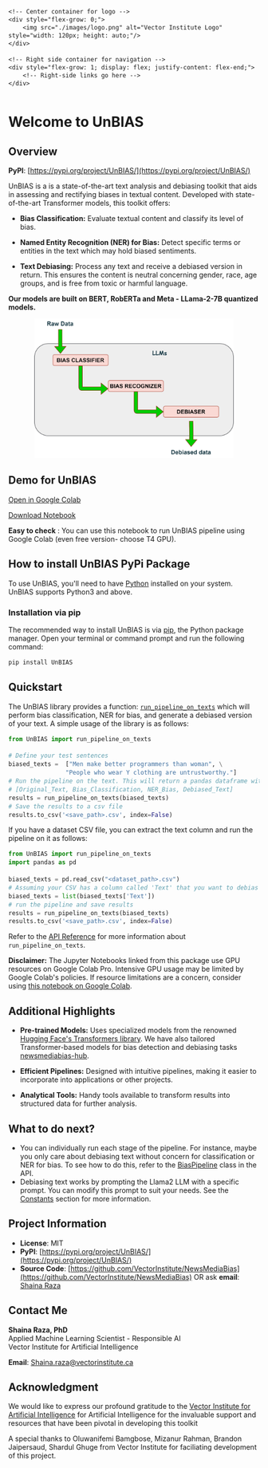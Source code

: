 <div style="display: flex; justify-content: space-between; align-items: center; width: 100%;">
    <!-- Left side container for navigation or empty if you want the logo centered -->
    <div style="flex-grow: 1;">
        <!-- Left-side links go here -->
    </div>
    
    <!-- Center container for logo -->
    <div style="flex-grow: 0;">
        <img src="./images/logo.png" alt="Vector Institute Logo" style="width: 120px; height: auto;"/>
    </div>
    
    <!-- Right side container for navigation -->
    <div style="flex-grow: 1; display: flex; justify-content: flex-end;">
        <!-- Right-side links go here -->
    </div>
</div>



# Welcome to UnBIAS

<!-- [![GitHub stars](https://img.shields.io/github/stars/yourusername/your-library-name.svg?style=flat-square)](https://github.com/VectorInstitute/NewsMediaBias)
[![GitHub forks](https://img.shields.io/github/forks/yourusername/your-library-name.svg?style=flat-square)](https://github.com/yourusername/your-library-name/network)
[![GitHub issues](https://img.shields.io/github/issues/yourusername/your-library-name.svg?style=flat-square)](https://github.com/yourusername/your-library-name/issues)
[![GitHub license](https://img.shields.io/github/license/yourusername/your-library-name.svg?style=flat-square)](https://github.com/yourusername/your-library-name/blob/main/LICENSE) -->

## Overview
**PyPI**: [https://pypi.org/project/UnBIAS/](https://pypi.org/project/UnBIAS/)

UnBIAS is a is a state-of-the-art text analysis and debiasing toolkit that aids in assessing and rectifying biases in textual content. Developed with state-of-the-art Transformer models, this toolkit offers:

- **Bias Classification:** Evaluate textual content and classify its level of bias.

- **Named Entity Recognition (NER) for Bias:** Detect specific terms or entities in the text which may hold biased sentiments.

- **Text Debiasing:** Process any text and receive a debiased version in return. This ensures the content is neutral concerning gender, race, age groups, and is free from toxic or harmful language.

**Our models are built on BERT, RobERTa and Meta - LLama-2-7B quantized models.**

<div align="center">
    <img src="./images/fig1.jpg" width="400">
</div>


## Demo for UnBIAS
[Open in Google Colab](https://drive.google.com/file/d/1RivDKlnQEUc1JcvC78DKUPca_JfkJnx2/view?usp=sharing)

[Download Notebook](https://drive.google.com/file/d/1RivDKlnQEUc1JcvC78DKUPca_JfkJnx2/view?usp=sharing)

**Easy to check** : You can use this notebook to run UnBIAS pipeline using Google Colab (even free version- choose T4 GPU).


## How to install UnBIAS PyPi Package
To use UnBIAS, you'll need to have [Python](https://www.python.org/downloads/) installed on your system. UnBIAS supports Python3 and above.


### Installation via pip

The recommended way to install UnBIAS is via [pip](https://pip.pypa.io/en/stable/), the Python package manager. Open your terminal or command prompt and run the following command:

```bash
pip install UnBIAS
```

## Quickstart
The UnBIAS library provides a function: [`run_pipeline_on_texts`](core_functions.md) which will perform
bias classification, NER for bias, and generate a debiased version of your text. A simple usage of the
library is as follows: 

```py title="run_unbias_simple.py"
from UnBIAS import run_pipeline_on_texts

# Define your test sentences
biased_texts =  ["Men make better programmers than woman", \
                "People who wear Y clothing are untrustworthy."]
# Run the pipeline on the text. This will return a pandas dataframe with columns:
# [Original_Text, Bias_Classification, NER_Bias, Debiased_Text]
results = run_pipeline_on_texts(biased_texts)
# Save the results to a csv file
results.to_csv('<save_path>.csv', index=False)
```

If you have a dataset CSV file, you can extract the text column and run the pipeline on it as follows:

```py title="run_unbias_on_dataset.py"
from UnBIAS import run_pipeline_on_texts
import pandas as pd 

biased_texts = pd.read_csv("<dataset_path>.csv")
# Assuming your CSV has a column called 'Text' that you want to debias
biased_texts = list(biased_texts['Text'])
# run the pipeline and save results
results = run_pipeline_on_texts(biased_texts)
results.to_csv('<save_path>.csv', index=False)
``` 


Refer to the [API Reference](core_functions.md) for more information about `run_pipeline_on_texts`.



**Disclaimer:** The Jupyter Notebooks linked from this package use GPU resources on Google Colab Pro. Intensive GPU usage may be limited by Google Colab's policies. If resource limitations are a concern, consider using [this notebook on Google Colab](https://drive.google.com/file/d/1RivDKlnQEUc1JcvC78DKUPca_JfkJnx2/view?usp=sharing).


## Additional Highlights

- **Pre-trained Models:** Uses specialized models from the renowned [Hugging Face's Transformers library](https://huggingface.co/docs/transformers/index). We have also tailored Transformer-based models for bias detection and debiasing tasks [newsmediabias-hub](https://huggingface.co/newsmediabias).

- **Efficient Pipelines:** Designed with intuitive pipelines, making it easier to incorporate into applications or other projects.

- **Analytical Tools:** Handy tools available to transform results into structured data for further analysis.

## What to do next?

-  You can individually run each stage of the pipeline. For instance, maybe you only care about debiasing text without concern for classification or NER for bias. To see how to do this, refer to the [BiasPipeline](bias_pipeline.md) class in the API.
-  Debiasing text works by prompting the Llama2 LLM with a specific prompt. You can modify this prompt to suit your needs. See the [Constants](constants.md) section for more information.
<!-- -  Refer to the [How UnBIAS Works](how_unbias_works.md) page for more information about how UnBIAS works under the hood. -->
  





## Project Information

- **License**: MIT
- **PyPI**: [https://pypi.org/project/UnBIAS/](https://pypi.org/project/UnBIAS/)
- **Source Code**: [https://github.com/VectorInstitute/NewsMediaBias](https://github.com/VectorInstitute/NewsMediaBias) OR ask **email**: [Shaina Raza](mailto:Shaina.raza@vectorinstitute.ca)





## Contact Me

**Shaina Raza, PhD**  
Applied Machine Learning Scientist - Responsible AI  
Vector Institute for Artificial Intelligence  

**Email**: [Shaina.raza@vectorinstitute.ca](mailto:shaina.raza@vectorinstitute.ca)

## Acknowledgment

We would like to express our profound gratitude to the [Vector Institute for Artificial Intelligence](https://www.vectorinstitute.ai/)
 for Artificial Intelligence for the invaluable support and resources that have been pivotal in developing this toolkit


A special thanks to Oluwanifemi Bamgbose, Mizanur Rahman, Brandon Jaipersaud, Shardul Ghuge from Vector Institute for faciliating development of this project.


<!-- ## Table of Contents

- [Installation](installation.md)
- [Usage](usage.md)
- [API Reference](api-reference.md)
- [Contributing](contributing.md)
- [Changelog](changelog.md)
- [License](#license)
- [Community and Support](#community-and-support) -->





